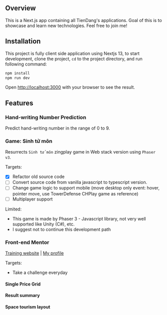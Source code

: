 ## Overview

This is a Next.js app containing all TienDang's applications. Goal of this is to showcase and learn new technologies. Feel free to join me!

## Installation

This project is fully client side application using Nextjs 13, to start development, clone the project, `cd` to the project directory, and run following command:

```bash
npm install
npm run dev
```

Open [http://localhost:3000](http://localhost:3000) with your browser to see the result.

## Features

### Hand-writing Number Prediction

Predict hand-writing number in the range of 0 to 9.

### Game: Sinh tử môn

Resurrects `Sinh tử môn` zingplay game in Web stack version using `Phaser v3`.

Targets:

- [x] Refactor old source code
- [ ] Convert source code from vanilla javascript to typescript version.
- [ ] Change game logic to support mobile (move desktop only event: hover, pointer move, use TowerDefense CHPlay game as reference)
- [ ] Multiplayer support

Limited:

- This game is made by Phaser 3 - Javascript library, not very well supported like Unity (C#), etc.
- I suggest not to continue this development path

### Front-end Mentor

[Training website](https://www.frontendmentor.io/) | [My profile](https://www.frontendmentor.io/profile/quoctienkt)

Targets:

- Take a challenge everyday

#### Single Price Grid

#### Result summary

#### Space tourism layout
